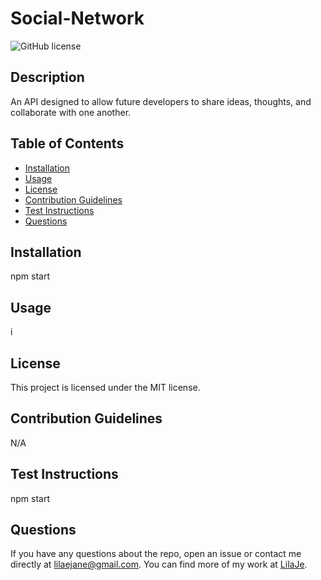 # Social-Network

![GitHub license](https://img.shields.io/badge/license-MIT-blue.svg)

## Description

An API designed to allow future developers to share ideas, thoughts, and collaborate with one another.

## Table of Contents

- [Installation](#installation)
- [Usage](#usage)
- [License](#license)
- [Contribution Guidelines](#contribution-guidelines)
- [Test Instructions](#test-instructions)
- [Questions](#questions)

## Installation

npm start

## Usage

i

## License

This project is licensed under the MIT license.

## Contribution Guidelines

N/A

## Test Instructions

npm start

## Questions

If you have any questions about the repo, open an issue or contact me directly at lilaejane@gmail.com. You can find more of my work at [LilaJe](github.com/LilaJe/).

